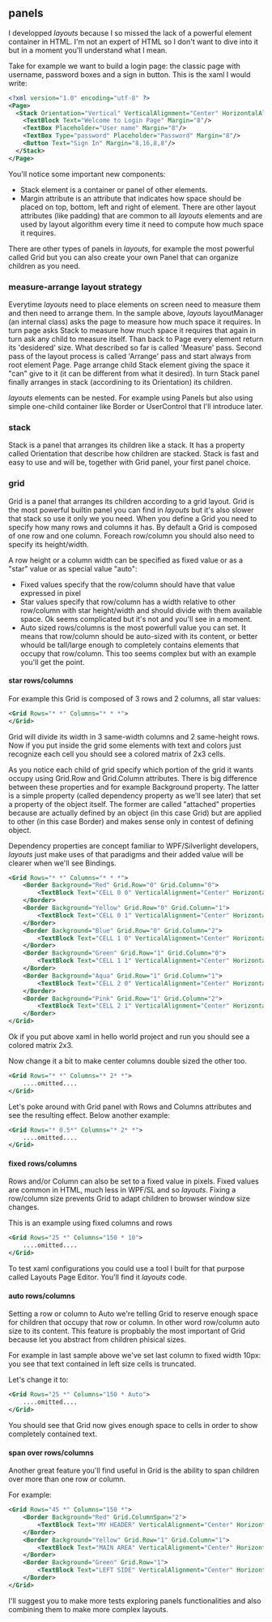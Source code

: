 ## panels

I developped *layouts* because I so missed the lack of a powerful element container in HTML. I'm not an expert of HTML so I don't want to dive into it but in a moment you'll understand what I mean.

Take for example we want to build a login page: the classic page with username, password boxes and a sign in button.
This is the xaml I would write:
```xml
<?xml version="1.0" encoding="utf-8" ?>
<Page>
  <Stack Orientation="Vertical" VerticalAlignment="Center" HorizontalAlignment="Center">
    <TextBlock Text="Welcome to Login Page" Margin="8"/>
    <TextBox Placeholder="User name" Margin="8"/>
    <TextBox Type="password" Placeholder="Password" Margin="8"/>
    <Button Text="Sign In" Margin="8,16,8,8"/>
  </Stack>
</Page>
```
You'll notice some important new components:
* Stack element is a container or panel of other elements. 
* Margin attribute is an attribute that indicates how space should be placed on top, bottom, left and right of element. There are other layout attributes (like padding) that are common to all *layouts* elements and are used by layout algorithm every time it need to compute how much space it requires.

There are other types of panels in *layouts*, for example the most powerful called Grid but you can also create your own Panel that can organize children as you need.

### measure-arrange layout strategy
Everytime *layouts* need to place elements on screen need to measure them and then need to arrange them. In the sample above, *layouts* layoutManager (an internal class) asks the page to measure how much space it requires. In turn page asks Stack to measure how much space it requires that again in turn ask any child to measure itself. Than back to Page every element return its 'desidered' size. What described so far is called 'Measure' pass. Second pass of the layout process is called 'Arrange' pass and start always from root element Page. Page arrange child Stack element giving the space it "can" give to it (it can be different from what it desired). In turn Stack panel finally arranges in stack (accordining to its Orientation) its children.

*layouts* elements can be nested. For example using Panels but also using simple one-child container like Border or UserControl that I'll introduce later.

### stack
Stack is a panel that arranges its children like a stack. It has a property called Orientation that describe how children are stacked. Stack is fast and easy to use and will be, together with Grid panel, your first panel choice.

### grid
Grid is a panel that arranges its children according to a grid layout. Grid is the most powerful builtin panel you can find in *layouts* but it's also slower that stack so use it only we you need. When you define a Grid you need to specify how many rows and columns it has. By default a Grid is composed of one row and one column. Foreach row/column you should also need to specify its height/width.

A row height or a column width can be specified as fixed value or as a "star" value or as special value "auto":

- Fixed values specify that the row/column should have that value expressed in pixel
- Star values specify that row/column has a width relative to other row/column with star height/width and should divide with them available space. Ok seems complicated but it's not and you'll see in a moment.
- Auto sized rows/columns is the most powerfull value you can set. It means that row/column should be auto-sized with its content, or better whould be tall/large enough to completely contains elements that occupy that row/column. This too seems complex but with an example you'll get the point.

#### star rows/columns
For example this Grid is composed of 3 rows and 2 columns, all star values:
```xml
<Grid Rows="* *" Columns="* * *">
</Grid>
```
Grid will divide its width in 3 same-width columns and 2 same-height rows. Now if you put inside the grid some elements with text and colors just recognize each cell you should see a colored matrix of 2x3 cells. 

As you notice each child of grid specify which portion of the grid it wants occupy using Grid.Row and Grid.Column attributes. There is big difference between these properties and for example Background property. The latter is a simple property (called dependency property as we'll see later) that set a property of the object itself. The former are called "attached" properties because are actually defined by an object (in this case Grid) but are applied to other (in this case Border) and makes sense only in contest of defining object.

Dependency properties are concept familiar to WPF/Silverlight developers, *layouts* just make uses of that paradigms and their added value will be clearer when we'll see Bindings.
```xml
<Grid Rows="* *" Columns="* * *">
    <Border Background="Red" Grid.Row="0" Grid.Column="0">
        <TextBlock Text="CELL 0 0" VerticalAlignment="Center" HorizontalAlignment="Center"/>
    </Border>
    <Border Background="Yellow" Grid.Row="0" Grid.Column="1">
        <TextBlock Text="CELL 0 1" VerticalAlignment="Center" HorizontalAlignment="Center"/>
    </Border>
    <Border Background="Blue" Grid.Row="0" Grid.Column="2">
        <TextBlock Text="CELL 1 0" VerticalAlignment="Center" HorizontalAlignment="Center"/>
    </Border>
    <Border Background="Green" Grid.Row="1" Grid.Column="0">
        <TextBlock Text="CELL 1 1" VerticalAlignment="Center" HorizontalAlignment="Center"/>
    </Border>
    <Border Background="Aqua" Grid.Row="1" Grid.Column="1">
        <TextBlock Text="CELL 2 0" VerticalAlignment="Center" HorizontalAlignment="Center"/>
    </Border>
    <Border Background="Pink" Grid.Row="1" Grid.Column="2">
        <TextBlock Text="CELL 2 1" VerticalAlignment="Center" HorizontalAlignment="Center"/>
    </Border>
</Grid>
```
Ok if you put above xaml in hello world project and run you should see a colored matrix 2x3.

Now change it a bit to make center columns double sized the other too.
```xml
<Grid Rows="* *" Columns="* 2* *">
    ....omitted....
</Grid>
```
Let's poke around with Grid panel with Rows and Columns attributes and see the resulting effect. Below another example:
```xml
<Grid Rows="* 0.5*" Columns="* 2* *">
    ....omitted....
</Grid>
```

#### fixed rows/columns
Rows and/or Column can also be set to a fixed value in pixels. Fixed values are common in HTML, much less in WPF/SL and so *layouts*. Fixing a row/column size prevents Grid to adapt children to browser window size changes.

This is an example using fixed columns and rows
```xml
<Grid Rows="25 *" Columns="150 * 10">
    ....omitted....
</Grid>
```
To test xaml configurations you could use a tool I built for that purpose called Layouts Page Editor. You'll find it *layouts* code. 

#### auto rows/columns
Setting a row or column to Auto we're telling Grid to reserve enough space for children that occupy that row or column. In other word row/column auto size to its content. This feature is propbably the most important of Grid because let you abstract from children phisical sizes.

For example in last sample above we've set last column to fixed width 10px: you see that text contained in left size cells is truncated.

Let's change it to:
```xml
<Grid Rows="25 *" Columns="150 * Auto">
    ....omitted....
</Grid>
```
You should see that Grid now gives enough space to cells in order to show completely contained text.

#### span over rows/columns
Another great feature you'll find useful in Grid is the ability to span children over more than one row or column.

For example:
```xml
<Grid Rows="45 *" Columns="150 *">
    <Border Background="Red" Grid.ColumnSpan="2">
        <TextBlock Text="MY HEADER" VerticalAlignment="Center" HorizontalAlignment="Center"/>
    </Border>
    <Border Background="Yellow" Grid.Row="1" Grid.Column="1">
        <TextBlock Text="MAIN AREA" VerticalAlignment="Center" HorizontalAlignment="Center"/>
    </Border>
    <Border Background="Green" Grid.Row="1">
        <TextBlock Text="LEFT SIDE" VerticalAlignment="Center" HorizontalAlignment="Center"/>
    </Border>
</Grid>
```

I'll suggest you to make more tests exploring panels functionalities and also combining them to make more complex layouts.

